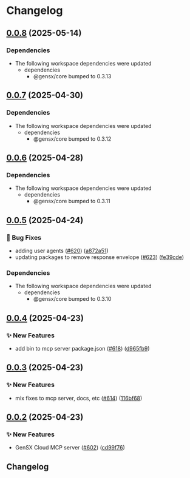 # Changelog

## [0.0.8](https://github.com/gensx-inc/gensx/compare/gensx-cloud-mcp-v0.0.7...gensx-cloud-mcp-v0.0.8) (2025-05-14)


### Dependencies

* The following workspace dependencies were updated
  * dependencies
    * @gensx/core bumped to 0.3.13

## [0.0.7](https://github.com/gensx-inc/gensx/compare/gensx-cloud-mcp-v0.0.6...gensx-cloud-mcp-v0.0.7) (2025-04-30)


### Dependencies

* The following workspace dependencies were updated
  * dependencies
    * @gensx/core bumped to 0.3.12

## [0.0.6](https://github.com/gensx-inc/gensx/compare/gensx-cloud-mcp-v0.0.5...gensx-cloud-mcp-v0.0.6) (2025-04-28)


### Dependencies

* The following workspace dependencies were updated
  * dependencies
    * @gensx/core bumped to 0.3.11

## [0.0.5](https://github.com/gensx-inc/gensx/compare/gensx-cloud-mcp-v0.0.4...gensx-cloud-mcp-v0.0.5) (2025-04-24)


### 🐛 Bug Fixes

* adding user agents ([#620](https://github.com/gensx-inc/gensx/issues/620)) ([a872a51](https://github.com/gensx-inc/gensx/commit/a872a5104eabdb5625832b292baa27324bbc6f21))
* updating packages to remove response envelope ([#623](https://github.com/gensx-inc/gensx/issues/623)) ([fe39cde](https://github.com/gensx-inc/gensx/commit/fe39cdec6bbed38e96e4b4e3f27b0af68b09b977))


### Dependencies

* The following workspace dependencies were updated
  * dependencies
    * @gensx/core bumped to 0.3.10

## [0.0.4](https://github.com/gensx-inc/gensx/compare/gensx-cloud-mcp-v0.0.3...gensx-cloud-mcp-v0.0.4) (2025-04-23)


### ✨ New Features

* add bin to mcp server package.json ([#618](https://github.com/gensx-inc/gensx/issues/618)) ([d965fb9](https://github.com/gensx-inc/gensx/commit/d965fb98c971be4ff66c112a55eb46b684b44ca7))

## [0.0.3](https://github.com/gensx-inc/gensx/compare/gensx-cloud-mcp-v0.0.2...gensx-cloud-mcp-v0.0.3) (2025-04-23)


### ✨ New Features

* mix fixes to mcp server, docs, etc ([#614](https://github.com/gensx-inc/gensx/issues/614)) ([116bf68](https://github.com/gensx-inc/gensx/commit/116bf68590c09b7559e405b5e8261bdb19a94284))

## [0.0.2](https://github.com/gensx-inc/gensx/compare/gensx-cloud-mcp-v0.0.1...gensx-cloud-mcp-v0.0.2) (2025-04-23)


### ✨ New Features

* GenSX Cloud MCP server ([#602](https://github.com/gensx-inc/gensx/issues/602)) ([cd99f76](https://github.com/gensx-inc/gensx/commit/cd99f7696940ee1f694989838eebf7c4cbd94d95))

## Changelog
